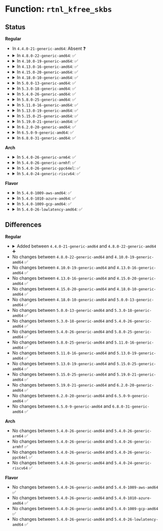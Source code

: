 # Function: <code>rtnl_kfree_skbs</code>

## Status
<b>Regular</b>
<ul>
<li>
In <code>4.4.0-21-generic-amd64</code>: Absent ❓
</li>
<li>
<details>
<summary>In <code>4.8.0-22-generic-amd64</code>: ✅</summary>

```c
void rtnl_kfree_skbs(struct sk_buff * head, struct sk_buff * tail)
```

```json
{
  "name": "rtnl_kfree_skbs",
  "collision_type": "Unique Global",
  "inline_type": "No",
  "funcs": [
    {
      "addr": 18446744071586788784,
      "name": "rtnl_kfree_skbs",
      "external": true,
      "loc": "net/core/rtnetlink.c:75",
      "file": "net/core/rtnetlink.c",
      "inline": "seen, unknown",
      "caller_inline": [],
      "caller_func": [
        "net/sched/sch_generic.c:pfifo_fast_reset",
        "net/sched/sch_fifo.c:qdisc_reset_queue"
      ]
    }
  ],
  "symbols": [
    {
      "addr": 18446744071586788784,
      "name": "rtnl_kfree_skbs",
      "section": ".text",
      "bind": "STB_GLOBAL",
      "size": 38
    }
  ]
}
```
</details>
</li>
<li>
<details>
<summary>In <code>4.10.0-19-generic-amd64</code>: ✅</summary>

```c
void rtnl_kfree_skbs(struct sk_buff * head, struct sk_buff * tail)
```

```json
{
  "name": "rtnl_kfree_skbs",
  "collision_type": "Unique Global",
  "inline_type": "No",
  "funcs": [
    {
      "addr": 18446744071586975360,
      "name": "rtnl_kfree_skbs",
      "external": true,
      "loc": "net/core/rtnetlink.c:75",
      "file": "net/core/rtnetlink.c",
      "inline": "seen, unknown",
      "caller_inline": [],
      "caller_func": [
        "net/sched/sch_generic.c:pfifo_fast_reset",
        "net/sched/sch_fifo.c:qdisc_reset_queue"
      ]
    }
  ],
  "symbols": [
    {
      "addr": 18446744071586975360,
      "name": "rtnl_kfree_skbs",
      "section": ".text",
      "bind": "STB_GLOBAL",
      "size": 38
    }
  ]
}
```
</details>
</li>
<li>
<details>
<summary>In <code>4.13.0-16-generic-amd64</code>: ✅</summary>

```c
void rtnl_kfree_skbs(struct sk_buff * head, struct sk_buff * tail)
```

```json
{
  "name": "rtnl_kfree_skbs",
  "collision_type": "Unique Global",
  "inline_type": "No",
  "funcs": [
    {
      "addr": 18446744071587100240,
      "name": "rtnl_kfree_skbs",
      "external": true,
      "loc": "net/core/rtnetlink.c:77",
      "file": "net/core/rtnetlink.c",
      "inline": "seen, unknown",
      "caller_inline": [],
      "caller_func": [
        "net/sched/sch_generic.c:pfifo_fast_reset",
        "net/sched/sch_fifo.c:qdisc_reset_queue"
      ]
    }
  ],
  "symbols": [
    {
      "addr": 18446744071587100240,
      "name": "rtnl_kfree_skbs",
      "section": ".text",
      "bind": "STB_GLOBAL",
      "size": 38
    }
  ]
}
```
</details>
</li>
<li>
<details>
<summary>In <code>4.15.0-20-generic-amd64</code>: ✅</summary>

```c
void rtnl_kfree_skbs(struct sk_buff * head, struct sk_buff * tail)
```

```json
{
  "name": "rtnl_kfree_skbs",
  "collision_type": "Unique Global",
  "inline_type": "No",
  "funcs": [
    {
      "addr": 18446744071587602208,
      "name": "rtnl_kfree_skbs",
      "external": true,
      "loc": "net/core/rtnetlink.c:77",
      "file": "net/core/rtnetlink.c",
      "inline": "seen, unknown",
      "caller_inline": [],
      "caller_func": [
        "net/sched/sch_generic.c:pfifo_fast_reset",
        "net/sched/sch_fifo.c:qdisc_reset_queue"
      ]
    }
  ],
  "symbols": [
    {
      "addr": 18446744071587602208,
      "name": "rtnl_kfree_skbs",
      "section": ".text",
      "bind": "STB_GLOBAL",
      "size": 38
    }
  ]
}
```
</details>
</li>
<li>
<details>
<summary>In <code>4.18.0-10-generic-amd64</code>: ✅</summary>

```c
void rtnl_kfree_skbs(struct sk_buff * head, struct sk_buff * tail)
```

```json
{
  "name": "rtnl_kfree_skbs",
  "collision_type": "Unique Global",
  "inline_type": "No",
  "funcs": [
    {
      "addr": 18446744071587911584,
      "name": "rtnl_kfree_skbs",
      "external": true,
      "loc": "net/core/rtnetlink.c:88",
      "file": "net/core/rtnetlink.c",
      "inline": "seen, unknown",
      "caller_inline": [],
      "caller_func": [
        "net/sched/sch_fifo.c:qdisc_reset_queue"
      ]
    }
  ],
  "symbols": [
    {
      "addr": 18446744071587911584,
      "name": "rtnl_kfree_skbs",
      "section": ".text",
      "bind": "STB_GLOBAL",
      "size": 38
    }
  ]
}
```
</details>
</li>
<li>
<details>
<summary>In <code>5.0.0-13-generic-amd64</code>: ✅</summary>

```c
void rtnl_kfree_skbs(struct sk_buff * head, struct sk_buff * tail)
```

```json
{
  "name": "rtnl_kfree_skbs",
  "collision_type": "Unique Global",
  "inline_type": "No",
  "funcs": [
    {
      "addr": 18446744071588056368,
      "name": "rtnl_kfree_skbs",
      "external": true,
      "loc": "net/core/rtnetlink.c:88",
      "file": "net/core/rtnetlink.c",
      "inline": "seen, unknown",
      "caller_inline": [],
      "caller_func": [
        "net/sched/sch_fifo.c:qdisc_reset_queue"
      ]
    }
  ],
  "symbols": [
    {
      "addr": 18446744071588056368,
      "name": "rtnl_kfree_skbs",
      "section": ".text",
      "bind": "STB_GLOBAL",
      "size": 38
    }
  ]
}
```
</details>
</li>
<li>
<details>
<summary>In <code>5.3.0-18-generic-amd64</code>: ✅</summary>

```c
void rtnl_kfree_skbs(struct sk_buff * head, struct sk_buff * tail)
```

```json
{
  "name": "rtnl_kfree_skbs",
  "collision_type": "Unique Global",
  "inline_type": "No",
  "funcs": [
    {
      "addr": 18446744071588370800,
      "name": "rtnl_kfree_skbs",
      "external": true,
      "loc": "net/core/rtnetlink.c:83",
      "file": "net/core/rtnetlink.c",
      "inline": "seen, unknown",
      "caller_inline": [],
      "caller_func": [
        "net/sched/sch_fifo.c:qdisc_reset_queue"
      ]
    }
  ],
  "symbols": [
    {
      "addr": 18446744071588370800,
      "name": "rtnl_kfree_skbs",
      "section": ".text",
      "bind": "STB_GLOBAL",
      "size": 38
    }
  ]
}
```
</details>
</li>
<li>
<details>
<summary>In <code>5.4.0-26-generic-amd64</code>: ✅</summary>

```c
void rtnl_kfree_skbs(struct sk_buff * head, struct sk_buff * tail)
```

```json
{
  "name": "rtnl_kfree_skbs",
  "collision_type": "Unique Global",
  "inline_type": "No",
  "funcs": [
    {
      "addr": 18446744071588577072,
      "name": "rtnl_kfree_skbs",
      "external": true,
      "loc": "net/core/rtnetlink.c:83",
      "file": "net/core/rtnetlink.c",
      "inline": "seen, unknown",
      "caller_inline": [],
      "caller_func": [
        "net/sched/sch_fifo.c:qdisc_reset_queue"
      ]
    }
  ],
  "symbols": [
    {
      "addr": 18446744071588577072,
      "name": "rtnl_kfree_skbs",
      "section": ".text",
      "bind": "STB_GLOBAL",
      "size": 38
    }
  ]
}
```
</details>
</li>
<li>
<details>
<summary>In <code>5.8.0-25-generic-amd64</code>: ✅</summary>

```c
void rtnl_kfree_skbs(struct sk_buff * head, struct sk_buff * tail)
```

```json
{
  "name": "rtnl_kfree_skbs",
  "collision_type": "Unique Global",
  "inline_type": "No",
  "funcs": [
    {
      "addr": 18446744071589429472,
      "name": "rtnl_kfree_skbs",
      "external": true,
      "loc": "net/core/rtnetlink.c:83",
      "file": "net/core/rtnetlink.c",
      "inline": "seen, unknown",
      "caller_inline": [],
      "caller_func": [
        "net/sched/sch_fifo.c:qdisc_reset_queue"
      ]
    }
  ],
  "symbols": [
    {
      "addr": 18446744071589429472,
      "name": "rtnl_kfree_skbs",
      "section": ".text",
      "bind": "STB_GLOBAL",
      "size": 38
    }
  ]
}
```
</details>
</li>
<li>
<details>
<summary>In <code>5.11.0-16-generic-amd64</code>: ✅</summary>

```c
void rtnl_kfree_skbs(struct sk_buff * head, struct sk_buff * tail)
```

```json
{
  "name": "rtnl_kfree_skbs",
  "collision_type": "Unique Global",
  "inline_type": "No",
  "funcs": [
    {
      "addr": 18446744071589429984,
      "name": "rtnl_kfree_skbs",
      "external": true,
      "loc": "net/core/rtnetlink.c:83",
      "file": "net/core/rtnetlink.c",
      "inline": "seen, unknown",
      "caller_inline": [],
      "caller_func": [
        "net/sched/sch_fifo.c:qdisc_reset_queue"
      ]
    }
  ],
  "symbols": [
    {
      "addr": 18446744071589429984,
      "name": "rtnl_kfree_skbs",
      "section": ".text",
      "bind": "STB_GLOBAL",
      "size": 38
    }
  ]
}
```
</details>
</li>
<li>
<details>
<summary>In <code>5.13.0-19-generic-amd64</code>: ✅</summary>

```c
void rtnl_kfree_skbs(struct sk_buff * head, struct sk_buff * tail)
```

```json
{
  "name": "rtnl_kfree_skbs",
  "collision_type": "Unique Global",
  "inline_type": "No",
  "funcs": [
    {
      "addr": 18446744071589327424,
      "name": "rtnl_kfree_skbs",
      "external": true,
      "loc": "net/core/rtnetlink.c:83",
      "file": "net/core/rtnetlink.c",
      "inline": "seen, unknown",
      "caller_inline": [],
      "caller_func": [
        "net/sched/sch_fifo.c:qdisc_reset_queue"
      ]
    }
  ],
  "symbols": [
    {
      "addr": 18446744071589327424,
      "name": "rtnl_kfree_skbs",
      "section": ".text",
      "bind": "STB_GLOBAL",
      "size": 38
    }
  ]
}
```
</details>
</li>
<li>
<details>
<summary>In <code>5.15.0-25-generic-amd64</code>: ✅</summary>

```c
void rtnl_kfree_skbs(struct sk_buff * head, struct sk_buff * tail)
```

```json
{
  "name": "rtnl_kfree_skbs",
  "collision_type": "Unique Global",
  "inline_type": "No",
  "funcs": [
    {
      "addr": 18446744071590057008,
      "name": "rtnl_kfree_skbs",
      "external": true,
      "loc": "net/core/rtnetlink.c:83",
      "file": "net/core/rtnetlink.c",
      "inline": "seen, unknown",
      "caller_inline": [],
      "caller_func": [
        "net/sched/sch_fifo.c:qdisc_reset_queue"
      ]
    }
  ],
  "symbols": [
    {
      "addr": 18446744071590057008,
      "name": "rtnl_kfree_skbs",
      "section": ".text",
      "bind": "STB_GLOBAL",
      "size": 38
    }
  ]
}
```
</details>
</li>
<li>
<details>
<summary>In <code>5.19.0-21-generic-amd64</code>: ✅</summary>

```c
void rtnl_kfree_skbs(struct sk_buff * head, struct sk_buff * tail)
```

```json
{
  "name": "rtnl_kfree_skbs",
  "collision_type": "Unique Global",
  "inline_type": "No",
  "funcs": [
    {
      "addr": 18446744071591601600,
      "name": "rtnl_kfree_skbs",
      "external": true,
      "loc": "net/core/rtnetlink.c:85",
      "file": "net/core/rtnetlink.c",
      "inline": "seen, unknown",
      "caller_inline": [],
      "caller_func": [
        "net/sched/sch_fifo.c:qdisc_reset_queue"
      ]
    }
  ],
  "symbols": [
    {
      "addr": 18446744071591601600,
      "name": "rtnl_kfree_skbs",
      "section": ".text",
      "bind": "STB_GLOBAL",
      "size": 48
    }
  ]
}
```
</details>
</li>
<li>
<details>
<summary>In <code>6.2.0-20-generic-amd64</code>: ✅</summary>

```c
void rtnl_kfree_skbs(struct sk_buff * head, struct sk_buff * tail)
```

```json
{
  "name": "rtnl_kfree_skbs",
  "collision_type": "Unique Global",
  "inline_type": "No",
  "funcs": [
    {
      "addr": 18446744071593382640,
      "name": "rtnl_kfree_skbs",
      "external": true,
      "loc": "net/core/rtnetlink.c:86",
      "file": "net/core/rtnetlink.c",
      "inline": "seen, unknown",
      "caller_inline": [],
      "caller_func": [
        "net/sched/sch_fifo.c:qdisc_reset_queue"
      ]
    }
  ],
  "symbols": [
    {
      "addr": 18446744071593382640,
      "name": "rtnl_kfree_skbs",
      "section": ".text",
      "bind": "STB_GLOBAL",
      "size": 48
    }
  ]
}
```
</details>
</li>
<li>
<details>
<summary>In <code>6.5.0-9-generic-amd64</code>: ✅</summary>

```c
void rtnl_kfree_skbs(struct sk_buff * head, struct sk_buff * tail)
```

```json
{
  "name": "rtnl_kfree_skbs",
  "collision_type": "Unique Global",
  "inline_type": "No",
  "funcs": [
    {
      "addr": 18446744071593844800,
      "name": "rtnl_kfree_skbs",
      "external": true,
      "loc": "net/core/rtnetlink.c:89",
      "file": "net/core/rtnetlink.c",
      "inline": "seen, unknown",
      "caller_inline": [],
      "caller_func": [
        "net/sched/sch_fifo.c:qdisc_reset_queue"
      ]
    }
  ],
  "symbols": [
    {
      "addr": 18446744071593844800,
      "name": "rtnl_kfree_skbs",
      "section": ".text",
      "bind": "STB_GLOBAL",
      "size": 48
    }
  ]
}
```
</details>
</li>
<li>
<details>
<summary>In <code>6.8.0-31-generic-amd64</code>: ✅</summary>

```c
void rtnl_kfree_skbs(struct sk_buff * head, struct sk_buff * tail)
```

```json
{
  "name": "rtnl_kfree_skbs",
  "collision_type": "Unique Global",
  "inline_type": "No",
  "funcs": [
    {
      "addr": 18446744071594626464,
      "name": "rtnl_kfree_skbs",
      "external": true,
      "loc": "net/core/rtnetlink.c:90",
      "file": "net/core/rtnetlink.c",
      "inline": "seen, unknown",
      "caller_inline": [],
      "caller_func": [
        "net/sched/sch_fifo.c:qdisc_reset_queue"
      ]
    }
  ],
  "symbols": [
    {
      "addr": 18446744071594626464,
      "name": "rtnl_kfree_skbs",
      "section": ".text",
      "bind": "STB_GLOBAL",
      "size": 48
    }
  ]
}
```
</details>
</li>
</ul>
<b>Arch</b>
<ul>
<li>
<details>
<summary>In <code>5.4.0-26-generic-arm64</code>: ✅</summary>

```c
void rtnl_kfree_skbs(struct sk_buff * head, struct sk_buff * tail)
```

```json
{
  "name": "rtnl_kfree_skbs",
  "collision_type": "Unique Global",
  "inline_type": "No",
  "funcs": [
    {
      "addr": 18446603336502123208,
      "name": "rtnl_kfree_skbs",
      "external": true,
      "loc": "net/core/rtnetlink.c:83",
      "file": "net/core/rtnetlink.c",
      "inline": "seen, unknown",
      "caller_inline": [],
      "caller_func": [
        "net/sched/sch_fifo.c:qdisc_reset_queue"
      ]
    }
  ],
  "symbols": [
    {
      "addr": 18446603336502123208,
      "name": "rtnl_kfree_skbs",
      "section": ".text",
      "bind": "STB_GLOBAL",
      "size": 68
    }
  ]
}
```
</details>
</li>
<li>
<details>
<summary>In <code>5.4.0-26-generic-armhf</code>: ✅</summary>

```c
void rtnl_kfree_skbs(struct sk_buff * head, struct sk_buff * tail)
```

```json
{
  "name": "rtnl_kfree_skbs",
  "collision_type": "Unique Global",
  "inline_type": "No",
  "funcs": [
    {
      "addr": 3234866236,
      "name": "rtnl_kfree_skbs",
      "external": true,
      "loc": "net/core/rtnetlink.c:83",
      "file": "net/core/rtnetlink.c",
      "inline": "seen, unknown",
      "caller_inline": [],
      "caller_func": [
        "net/sched/sch_fifo.c:qdisc_reset_queue"
      ]
    }
  ],
  "symbols": [
    {
      "addr": 3234866236,
      "name": "rtnl_kfree_skbs",
      "section": ".text",
      "bind": "STB_GLOBAL",
      "size": 52
    }
  ]
}
```
</details>
</li>
<li>
<details>
<summary>In <code>5.4.0-26-generic-ppc64el</code>: ✅</summary>

```c
void rtnl_kfree_skbs(struct sk_buff * head, struct sk_buff * tail)
```

```json
{
  "name": "rtnl_kfree_skbs",
  "collision_type": "Unique Global",
  "inline_type": "No",
  "funcs": [
    {
      "addr": 13835058055295581280,
      "name": "rtnl_kfree_skbs",
      "external": true,
      "loc": "net/core/rtnetlink.c:83",
      "file": "net/core/rtnetlink.c",
      "inline": "seen, unknown",
      "caller_inline": [],
      "caller_func": [
        "net/sched/sch_fifo.c:qdisc_reset_queue"
      ]
    }
  ],
  "symbols": [
    {
      "addr": 13835058055295581280,
      "name": "rtnl_kfree_skbs",
      "section": ".text",
      "bind": "STB_GLOBAL",
      "size": 52
    }
  ]
}
```
</details>
</li>
<li>
<details>
<summary>In <code>5.4.0-24-generic-riscv64</code>: ✅</summary>

```c
void rtnl_kfree_skbs(struct sk_buff * head, struct sk_buff * tail)
```

```json
{
  "name": "rtnl_kfree_skbs",
  "collision_type": "Unique Global",
  "inline_type": "No",
  "funcs": [
    {
      "addr": 18446743936278385896,
      "name": "rtnl_kfree_skbs",
      "external": true,
      "loc": "net/core/rtnetlink.c:83",
      "file": "net/core/rtnetlink.c",
      "inline": "seen, unknown",
      "caller_inline": [],
      "caller_func": [
        "net/sched/sch_fifo.c:qdisc_reset_queue"
      ]
    }
  ],
  "symbols": [
    {
      "addr": 18446743936278385896,
      "name": "rtnl_kfree_skbs",
      "section": ".text",
      "bind": "STB_GLOBAL",
      "size": 60
    }
  ]
}
```
</details>
</li>
</ul>
<b>Flavor</b>
<ul>
<li>
<details>
<summary>In <code>5.4.0-1009-aws-amd64</code>: ✅</summary>

```c
void rtnl_kfree_skbs(struct sk_buff * head, struct sk_buff * tail)
```

```json
{
  "name": "rtnl_kfree_skbs",
  "collision_type": "Unique Global",
  "inline_type": "No",
  "funcs": [
    {
      "addr": 18446744071588183808,
      "name": "rtnl_kfree_skbs",
      "external": true,
      "loc": "net/core/rtnetlink.c:83",
      "file": "net/core/rtnetlink.c",
      "inline": "seen, unknown",
      "caller_inline": [],
      "caller_func": [
        "net/sched/sch_fifo.c:qdisc_reset_queue"
      ]
    }
  ],
  "symbols": [
    {
      "addr": 18446744071588183808,
      "name": "rtnl_kfree_skbs",
      "section": ".text",
      "bind": "STB_GLOBAL",
      "size": 38
    }
  ]
}
```
</details>
</li>
<li>
<details>
<summary>In <code>5.4.0-1010-azure-amd64</code>: ✅</summary>

```c
void rtnl_kfree_skbs(struct sk_buff * head, struct sk_buff * tail)
```

```json
{
  "name": "rtnl_kfree_skbs",
  "collision_type": "Unique Global",
  "inline_type": "No",
  "funcs": [
    {
      "addr": 18446744071587896640,
      "name": "rtnl_kfree_skbs",
      "external": true,
      "loc": "net/core/rtnetlink.c:83",
      "file": "net/core/rtnetlink.c",
      "inline": "seen, unknown",
      "caller_inline": [],
      "caller_func": [
        "net/sched/sch_fifo.c:qdisc_reset_queue"
      ]
    }
  ],
  "symbols": [
    {
      "addr": 18446744071587896640,
      "name": "rtnl_kfree_skbs",
      "section": ".text",
      "bind": "STB_GLOBAL",
      "size": 38
    }
  ]
}
```
</details>
</li>
<li>
<details>
<summary>In <code>5.4.0-1009-gcp-amd64</code>: ✅</summary>

```c
void rtnl_kfree_skbs(struct sk_buff * head, struct sk_buff * tail)
```

```json
{
  "name": "rtnl_kfree_skbs",
  "collision_type": "Unique Global",
  "inline_type": "No",
  "funcs": [
    {
      "addr": 18446744071588515632,
      "name": "rtnl_kfree_skbs",
      "external": true,
      "loc": "net/core/rtnetlink.c:83",
      "file": "net/core/rtnetlink.c",
      "inline": "seen, unknown",
      "caller_inline": [],
      "caller_func": [
        "net/sched/sch_fifo.c:qdisc_reset_queue"
      ]
    }
  ],
  "symbols": [
    {
      "addr": 18446744071588515632,
      "name": "rtnl_kfree_skbs",
      "section": ".text",
      "bind": "STB_GLOBAL",
      "size": 38
    }
  ]
}
```
</details>
</li>
<li>
<details>
<summary>In <code>5.4.0-26-lowlatency-amd64</code>: ✅</summary>

```c
void rtnl_kfree_skbs(struct sk_buff * head, struct sk_buff * tail)
```

```json
{
  "name": "rtnl_kfree_skbs",
  "collision_type": "Unique Global",
  "inline_type": "No",
  "funcs": [
    {
      "addr": 18446744071588652864,
      "name": "rtnl_kfree_skbs",
      "external": true,
      "loc": "net/core/rtnetlink.c:83",
      "file": "net/core/rtnetlink.c",
      "inline": "seen, unknown",
      "caller_inline": [],
      "caller_func": [
        "net/sched/sch_fifo.c:qdisc_reset_queue"
      ]
    }
  ],
  "symbols": [
    {
      "addr": 18446744071588652864,
      "name": "rtnl_kfree_skbs",
      "section": ".text",
      "bind": "STB_GLOBAL",
      "size": 38
    }
  ]
}
```
</details>
</li>
</ul>

## Differences
<b>Regular</b>
<ul>
<li>
<details>
<summary>Added between <code>4.4.0-21-generic-amd64</code> and <code>4.8.0-22-generic-amd64</code> ➕</summary>

```c
void rtnl_kfree_skbs(struct sk_buff * head, struct sk_buff * tail)
```
</details>
</li>
<li>
No changes between <code>4.8.0-22-generic-amd64</code> and <code>4.10.0-19-generic-amd64</code> ✅
</li>
<li>
No changes between <code>4.10.0-19-generic-amd64</code> and <code>4.13.0-16-generic-amd64</code> ✅
</li>
<li>
No changes between <code>4.13.0-16-generic-amd64</code> and <code>4.15.0-20-generic-amd64</code> ✅
</li>
<li>
No changes between <code>4.15.0-20-generic-amd64</code> and <code>4.18.0-10-generic-amd64</code> ✅
</li>
<li>
No changes between <code>4.18.0-10-generic-amd64</code> and <code>5.0.0-13-generic-amd64</code> ✅
</li>
<li>
No changes between <code>5.0.0-13-generic-amd64</code> and <code>5.3.0-18-generic-amd64</code> ✅
</li>
<li>
No changes between <code>5.3.0-18-generic-amd64</code> and <code>5.4.0-26-generic-amd64</code> ✅
</li>
<li>
No changes between <code>5.4.0-26-generic-amd64</code> and <code>5.8.0-25-generic-amd64</code> ✅
</li>
<li>
No changes between <code>5.8.0-25-generic-amd64</code> and <code>5.11.0-16-generic-amd64</code> ✅
</li>
<li>
No changes between <code>5.11.0-16-generic-amd64</code> and <code>5.13.0-19-generic-amd64</code> ✅
</li>
<li>
No changes between <code>5.13.0-19-generic-amd64</code> and <code>5.15.0-25-generic-amd64</code> ✅
</li>
<li>
No changes between <code>5.15.0-25-generic-amd64</code> and <code>5.19.0-21-generic-amd64</code> ✅
</li>
<li>
No changes between <code>5.19.0-21-generic-amd64</code> and <code>6.2.0-20-generic-amd64</code> ✅
</li>
<li>
No changes between <code>6.2.0-20-generic-amd64</code> and <code>6.5.0-9-generic-amd64</code> ✅
</li>
<li>
No changes between <code>6.5.0-9-generic-amd64</code> and <code>6.8.0-31-generic-amd64</code> ✅
</li>
</ul>
<b>Arch</b>
<ul>
<li>
No changes between <code>5.4.0-26-generic-amd64</code> and <code>5.4.0-26-generic-arm64</code> ✅
</li>
<li>
No changes between <code>5.4.0-26-generic-amd64</code> and <code>5.4.0-26-generic-armhf</code> ✅
</li>
<li>
No changes between <code>5.4.0-26-generic-amd64</code> and <code>5.4.0-26-generic-ppc64el</code> ✅
</li>
<li>
No changes between <code>5.4.0-26-generic-amd64</code> and <code>5.4.0-24-generic-riscv64</code> ✅
</li>
</ul>
<b>Flavor</b>
<ul>
<li>
No changes between <code>5.4.0-26-generic-amd64</code> and <code>5.4.0-1009-aws-amd64</code> ✅
</li>
<li>
No changes between <code>5.4.0-26-generic-amd64</code> and <code>5.4.0-1010-azure-amd64</code> ✅
</li>
<li>
No changes between <code>5.4.0-26-generic-amd64</code> and <code>5.4.0-1009-gcp-amd64</code> ✅
</li>
<li>
No changes between <code>5.4.0-26-generic-amd64</code> and <code>5.4.0-26-lowlatency-amd64</code> ✅
</li>
</ul>
